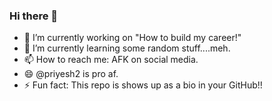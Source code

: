 ### Hi there 👋

- 🔭 I’m currently working on "How to build my career!"
- 🌱 I’m currently learning some random stuff....meh.
- 📫 How to reach me: AFK on social media.
- 😄 @priyesh2 is pro af.
- ⚡ Fun fact: This repo is shows up as a bio in your GitHub!!

